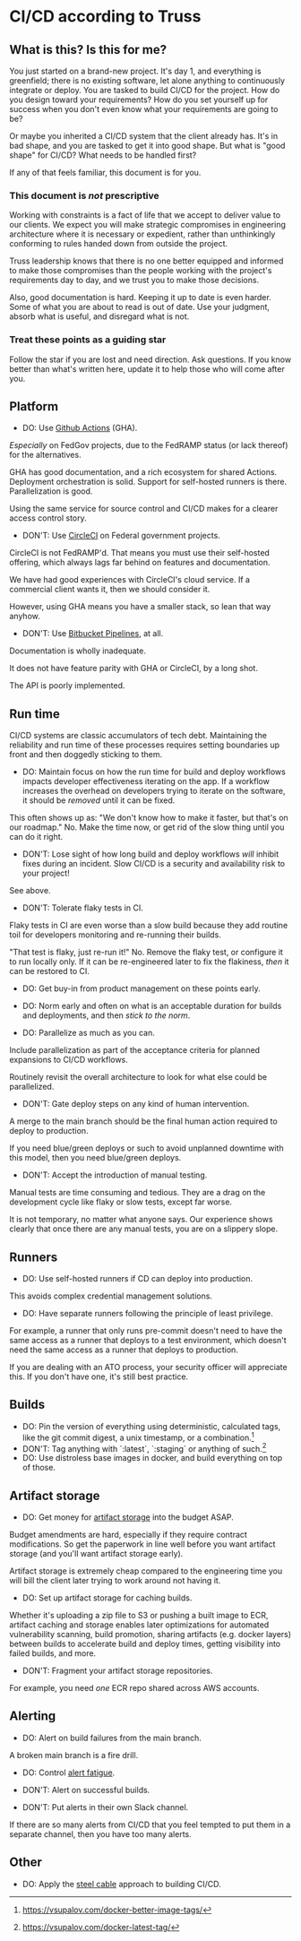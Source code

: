 # CI/CD according to Truss

## What is this? Is this for me?

You just started on a brand-new project. It's day 1, and everything is
greenfield; there is no existing software, let alone anything to continuously
integrate or deploy. You are tasked to build CI/CD for the project. How do you
design toward your requirements? How do you set yourself up for success when
you don't even know what your requirements are going to be?

Or maybe you inherited a CI/CD system that the client already has. It's in bad
shape, and you are tasked to get it into good shape. But what is "good shape"
for CI/CD? What needs to be handled first?

If any of that feels familiar, this document is for you.

### This document is *not* prescriptive

Working with constraints is a fact of life that we accept to deliver value to
our clients. We expect you will make strategic compromises in engineering
architecture where it is necessary or expedient, rather than unthinkingly
conforming to rules handed down from outside the project.

Truss leadership knows that there is no one better equipped and informed to
make those compromises than the people working with the project's requirements
day to day, and we trust you to make those decisions.

Also, good documentation is hard. Keeping it up to date is even harder. Some of
what you are about to read is out of date. Use your judgment, absorb what is
useful, and disregard what is not.

### Treat these points as a guiding star

Follow the star if you are lost and need direction. Ask questions. If you know
better than what's written here, update it to help those who will come after
you.

## Platform

- DO: Use [Github Actions] (GHA).

*Especially* on FedGov projects, due to the FedRAMP status (or lack
thereof) for the alternatives.

GHA has good documentation, and a rich ecosystem for shared Actions.
Deployment orchestration is solid. Support for self-hosted runners is
there. Parallelization is good.

Using the same service for source control and CI/CD makes for a clearer
access control story.

- DON'T: Use [CircleCI] on Federal government projects.

CircleCI is not FedRAMP'd. That means you must use their self-hosted
offering, which always lags far behind on features and documentation.

We have had good experiences with CircleCI's cloud service. If a commercial
client wants it, then we should consider it.

However, using GHA means you have a smaller stack, so lean that way anyhow.

- DON'T: Use [Bitbucket Pipelines], at all.

Documentation is wholly inadequate.

It does not have feature parity with GHA or CircleCI, by a long shot.

The API is poorly implemented.

## Run time

CI/CD systems are classic accumulators of tech debt. Maintaining the
reliability and run time of these processes requires setting boundaries up
front and then doggedly sticking to them.

- DO: Maintain focus on how the run time for build and deploy workflows impacts
  developer effectiveness iterating on the app. If a workflow increases the
  overhead on developers trying to iterate on the software, it should be
  *removed* until it can be fixed.

This often shows up as: "We don't know how to make it faster, but that's on
our roadmap." No. Make the time now, or get rid of the slow thing until you
can do it right.

- DON'T: Lose sight of how long build and deploy workflows *will* inhibit fixes
  during an incident. Slow CI/CD is a security and availability risk to your
  project!

See above.

- DON'T: Tolerate flaky tests in CI.

Flaky tests in CI are even worse than a slow build because they add routine
toil for developers monitoring and re-running their builds.

"That test is flaky, just re-run it!" No. Remove the flaky test, or
configure it to run locally only. If it can be re-engineered later to fix
the flakiness, *then* it can be restored to CI.

- DO: Get buy-in from product management on these points early.

- DO: Norm early and often on what is an acceptable duration for builds and
  deployments, and then *stick to the norm*.

- DO: Parallelize as much as you can.

Include parallelization as part of the acceptance criteria for planned
expansions to CI/CD workflows.

Routinely revisit the overall architecture to look for what else could be
parallelized.

- DON'T: Gate deploy steps on any kind of human intervention.

A merge to the main branch should be the final human action required to
deploy to production.

If you need blue/green deploys or such to avoid unplanned downtime with
this model, then you need blue/green deploys.

- DON'T: Accept the introduction of manual testing.

Manual tests are time consuming and tedious. They are a drag on the
development cycle like flaky or slow tests, except far worse.

It is not temporary, no matter what anyone says. Our experience shows
clearly that once there are any manual tests, you are on a slippery slope.

## Runners

- DO: Use self-hosted runners if CD can deploy into production.

This avoids complex credential management solutions.

- DO: Have separate runners following the principle of least privilege.

For example, a runner that only runs pre-commit doesn't need to have the
same access as a runner that deploys to a test environment, which doesn't
need the same access as a runner that deploys to production.

If you are dealing with an ATO process, your security officer will
appreciate this. If you don't have one, it's still best practice.

## Builds

- DO: Pin the version of everything using deterministic, calculated tags, like
  the git commit digest, a unix timestamp, or a combination.[^1]
- DON'T: Tag anything with \`:latest\`, \`:staging\` or anything of such.[^2]
- DO: Use distroless base images in docker, and build everything on top of
  those. <!--  - TODO: Explain why. -->

## Artifact storage

- DO: Get money for [artifact storage] into the budget ASAP.

Budget amendments are hard, especially if they require contract
modifications. So get the paperwork in line well before you want artifact
storage (and you'll want artifact storage early).

Artifact storage is extremely cheap compared to the engineering time you
will bill the client later trying to work around not having it.

- DO: Set up artifact storage for caching builds.

Whether it's uploading a zip file to S3 or pushing a built image to ECR,
artifact caching and storage enables later optimizations for automated
vulnerability scanning, build promotion, sharing artifacts (e.g. docker
layers) between builds to accelerate build and deploy times, getting
visibility into failed builds, and more.

- DON'T: Fragment your artifact storage repositories.

For example, you need *one* ECR repo shared across AWS accounts. <!--  TODO: Explain why. -->

## Alerting

- DO: Alert on build failures from the main branch.

A broken main branch is a fire drill.

- DO: Control [alert fatigue].

- DON'T: Alert on successful builds.

- DON'T: Put alerts in their own Slack channel.

If there are so many alerts from CI/CD that you feel tempted to put them in
a separate channel, then you have too many alerts.

## Other

- DO: Apply the [steel cable] approach to building CI/CD.

[alert fatigue]: https://en.wikipedia.org/wiki/Alarm_fatigue
[artifact storage]: https://docs.github.com/en/actions/using-workflows/storing-workflow-data-as-artifacts
[bitbucket pipelines]: https://bitbucket.org/product/features/pipelines
[circleci]: https://circleci.com
[github actions]: https://github.com/features/actions
[steel cable]: https://playbook.truss.works/docs/01-how-we-execute/06-steel-cable/
[^1]: https://vsupalov.com/docker-better-image-tags/
[^2]: https://vsupalov.com/docker-latest-tag/
